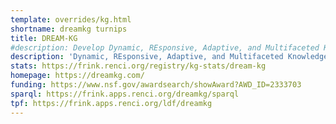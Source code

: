 ```yaml
---
template: overrides/kg.html
shortname: dreamkg turnips
title: DREAM-KG
#description: Develop Dynamic, REsponsive, Adaptive, and Multifaceted Knowledge Graphs to Address Homelessness With Explainable AI
description: 'Dynamic, REsponsive, Adaptive, and Multifaceted Knowledge Graph (DREAM-KG) is an Open Knowledge Network to partially address homelessness with consideration of the social, economic, environmental, and political factors.'
stats: https://frink.renci.org/registry/kg-stats/dream-kg
homepage: https://dreamkg.com/
funding: https://www.nsf.gov/awardsearch/showAward?AWD_ID=2333703
sparql: https://frink.apps.renci.org/dreamkg/sparql
tpf: https://frink.apps.renci.org/ldf/dreamkg
---
```



